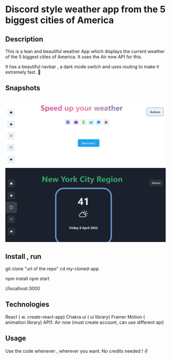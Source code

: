 # Discord style weather app from the 5 biggest cities of America
## Description
This is a lean and beautiful weather App which displays the current weather of the 5 biggest
cities of America. It uses the Air now API for this.

It has a beautiful navbar , a dark mode switch and uses routing to make it
extremely fast. 🏃

## Snapshots
<img src="./src/components/ui/svg/HomePageLight.jpg" alt="Primary picuture, homepage" >
<img src="./src/components/ui/svg/NewYorkDark.jpg" alt="Secondary picture, NewYork ">


## Install , run
git clone "url of the repo" cd my-cloned-app

npm install npm start

//localhost:3000

## Technologies
React ( w. create-react-app)
Chakra ui ( ui library)
Framer Motion ( animation library)
API1: Air now (must create account, can use different api)

## Usage
Use the code whenever , wherever you want. No credits needed !  ✌️